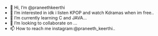 - 👋 Hi, I’m @praneethkeerthi
- 👀 I’m interested in idk i listen KPOP and watch Kdramas when im free..
- 🌱 I’m currently learning C and JAVA...
- 💞️ I’m looking to collaborate on ...
- 📫 How to reach me instagram:@praneeth_keerthi..

<!---
praneethkeerthi/praneethkeerthi is a ✨ special ✨ repository because its `README.md` (this file) appears on your GitHub profile.
You can click the Preview link to take a look at your changes.
--->
